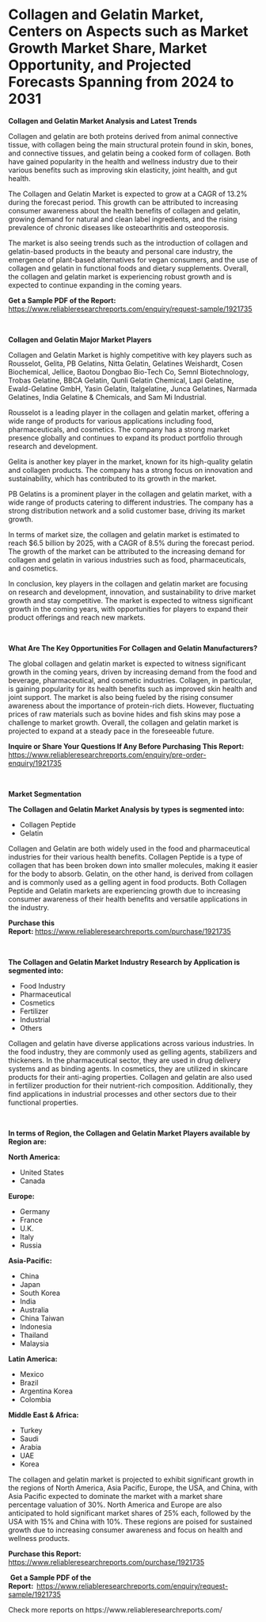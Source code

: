<p><h1>Collagen and Gelatin Market, Centers on Aspects such as Market Growth Market Share, Market Opportunity, and Projected Forecasts Spanning from 2024 to 2031</h1></p><p><strong>Collagen and Gelatin Market Analysis and Latest Trends</strong></p>
<p><p>Collagen and gelatin are both proteins derived from animal connective tissue, with collagen being the main structural protein found in skin, bones, and connective tissues, and gelatin being a cooked form of collagen. Both have gained popularity in the health and wellness industry due to their various benefits such as improving skin elasticity, joint health, and gut health.</p><p>The Collagen and Gelatin Market is expected to grow at a CAGR of 13.2% during the forecast period. This growth can be attributed to increasing consumer awareness about the health benefits of collagen and gelatin, growing demand for natural and clean label ingredients, and the rising prevalence of chronic diseases like osteoarthritis and osteoporosis.</p><p>The market is also seeing trends such as the introduction of collagen and gelatin-based products in the beauty and personal care industry, the emergence of plant-based alternatives for vegan consumers, and the use of collagen and gelatin in functional foods and dietary supplements. Overall, the collagen and gelatin market is experiencing robust growth and is expected to continue expanding in the coming years.</p></p>
<p><strong>Get a Sample PDF of the Report:&nbsp;</strong> <a href="https://www.reliableresearchreports.com/enquiry/request-sample/1921735">https://www.reliableresearchreports.com/enquiry/request-sample/1921735</a></p>
<p>&nbsp;</p>
<p><strong>Collagen and Gelatin Major Market Players</strong></p>
<p><p>Collagen and Gelatin Market is highly competitive with key players such as Rousselot, Gelita, PB Gelatins, Nitta Gelatin, Gelatines Weishardt, Cosen Biochemical, Jellice, Baotou Dongbao Bio-Tech Co, Semnl Biotechnology, Trobas Gelatine, BBCA Gelatin, Qunli Gelatin Chemical, Lapi Gelatine, Ewald-Gelatine GmbH, Yasin Gelatin, Italgelatine, Junca Gelatines, Narmada Gelatines, India Gelatine & Chemicals, and Sam Mi Industrial.</p><p>Rousselot is a leading player in the collagen and gelatin market, offering a wide range of products for various applications including food, pharmaceuticals, and cosmetics. The company has a strong market presence globally and continues to expand its product portfolio through research and development.</p><p>Gelita is another key player in the market, known for its high-quality gelatin and collagen products. The company has a strong focus on innovation and sustainability, which has contributed to its growth in the market.</p><p>PB Gelatins is a prominent player in the collagen and gelatin market, with a wide range of products catering to different industries. The company has a strong distribution network and a solid customer base, driving its market growth.</p><p>In terms of market size, the collagen and gelatin market is estimated to reach $6.5 billion by 2025, with a CAGR of 8.5% during the forecast period. The growth of the market can be attributed to the increasing demand for collagen and gelatin in various industries such as food, pharmaceuticals, and cosmetics.</p><p>In conclusion, key players in the collagen and gelatin market are focusing on research and development, innovation, and sustainability to drive market growth and stay competitive. The market is expected to witness significant growth in the coming years, with opportunities for players to expand their product offerings and reach new markets.</p></p>
<p>&nbsp;</p>
<p><strong>What Are The Key Opportunities For Collagen and Gelatin Manufacturers?</strong></p>
<p><p>The global collagen and gelatin market is expected to witness significant growth in the coming years, driven by increasing demand from the food and beverage, pharmaceutical, and cosmetic industries. Collagen, in particular, is gaining popularity for its health benefits such as improved skin health and joint support. The market is also being fueled by the rising consumer awareness about the importance of protein-rich diets. However, fluctuating prices of raw materials such as bovine hides and fish skins may pose a challenge to market growth. Overall, the collagen and gelatin market is projected to expand at a steady pace in the foreseeable future.</p></p>
<p><strong>Inquire or Share Your Questions If Any Before Purchasing This Report:</strong> <a href="https://www.reliableresearchreports.com/enquiry/pre-order-enquiry/1921735">https://www.reliableresearchreports.com/enquiry/pre-order-enquiry/1921735</a></p>
<p>&nbsp;</p>
<p><strong>Market Segmentation</strong></p>
<p><strong>The Collagen and Gelatin Market Analysis by types is segmented into:</strong></p>
<p><ul><li>Collagen Peptide</li><li>Gelatin</li></ul></p>
<p><p>Collagen and Gelatin are both widely used in the food and pharmaceutical industries for their various health benefits. Collagen Peptide is a type of collagen that has been broken down into smaller molecules, making it easier for the body to absorb. Gelatin, on the other hand, is derived from collagen and is commonly used as a gelling agent in food products. Both Collagen Peptide and Gelatin markets are experiencing growth due to increasing consumer awareness of their health benefits and versatile applications in the industry.</p></p>
<p><strong>Purchase this Report:&nbsp;</strong><a href="https://www.reliableresearchreports.com/purchase/1921735">https://www.reliableresearchreports.com/purchase/1921735</a></p>
<p>&nbsp;</p>
<p><strong>The Collagen and Gelatin Market Industry Research by Application is segmented into:</strong></p>
<p><ul><li>Food Industry</li><li>Pharmaceutical</li><li>Cosmetics</li><li>Fertilizer</li><li>Industrial</li><li>Others</li></ul></p>
<p><p>Collagen and gelatin have diverse applications across various industries. In the food industry, they are commonly used as gelling agents, stabilizers and thickeners. In the pharmaceutical sector, they are used in drug delivery systems and as binding agents. In cosmetics, they are utilized in skincare products for their anti-aging properties. Collagen and gelatin are also used in fertilizer production for their nutrient-rich composition. Additionally, they find applications in industrial processes and other sectors due to their functional properties.</p></p>
<p>&nbsp;</p>
<p><strong>In terms of Region, the Collagen and Gelatin Market Players available by Region are:</strong></p>
<p>
    <p> <strong> North America: </strong>
        <ul>
            <li>United States</li>
            <li>Canada</li>
        </ul>
        </p> 
    <p> <strong> Europe: </strong>
        <ul>
            <li>Germany</li>
            <li>France</li>
            <li>U.K.</li>
            <li>Italy</li>
            <li>Russia</li>
        </ul>
        </p> 
    <p> <strong> Asia-Pacific: </strong>
        <ul>
            <li>China</li>
            <li>Japan</li>
            <li>South Korea</li>
            <li>India</li>
            <li>Australia</li>
            <li>China Taiwan</li>
            <li>Indonesia</li>
            <li>Thailand</li>
            <li>Malaysia</li>
        </ul>
        </p> 
    <p> <strong> Latin America: </strong>
        <ul>
            <li>Mexico</li>
            <li>Brazil</li>
            <li>Argentina Korea</li>
            <li>Colombia</li>
        </ul>
        </p> 
    <p> <strong> Middle East & Africa: </strong>
        <ul>
            <li>Turkey</li>
            <li>Saudi</li>
            <li>Arabia</li>
            <li>UAE</li>
            <li>Korea</li>
        </ul>
    </p>
    </p>
<p><p>The collagen and gelatin market is projected to exhibit significant growth in the regions of North America, Asia Pacific, Europe, the USA, and China, with Asia Pacific expected to dominate the market with a market share percentage valuation of 30%. North America and Europe are also anticipated to hold significant market shares of 25% each, followed by the USA with 15% and China with 10%. These regions are poised for sustained growth due to increasing consumer awareness and focus on health and wellness products.</p></p>
<p><strong>Purchase this Report: </strong><a href="https://www.reliableresearchreports.com/purchase/1921735">https://www.reliableresearchreports.com/purchase/1921735</a></p>
<p>&nbsp;<strong>Get a Sample PDF of the Report:&nbsp;&nbsp;</strong><a href="https://www.reliableresearchreports.com/enquiry/request-sample/1921735">https://www.reliableresearchreports.com/enquiry/request-sample/1921735</a></p>
<p><strong></strong></p>
<p>Check more reports on https://www.reliableresearchreports.com/</p>